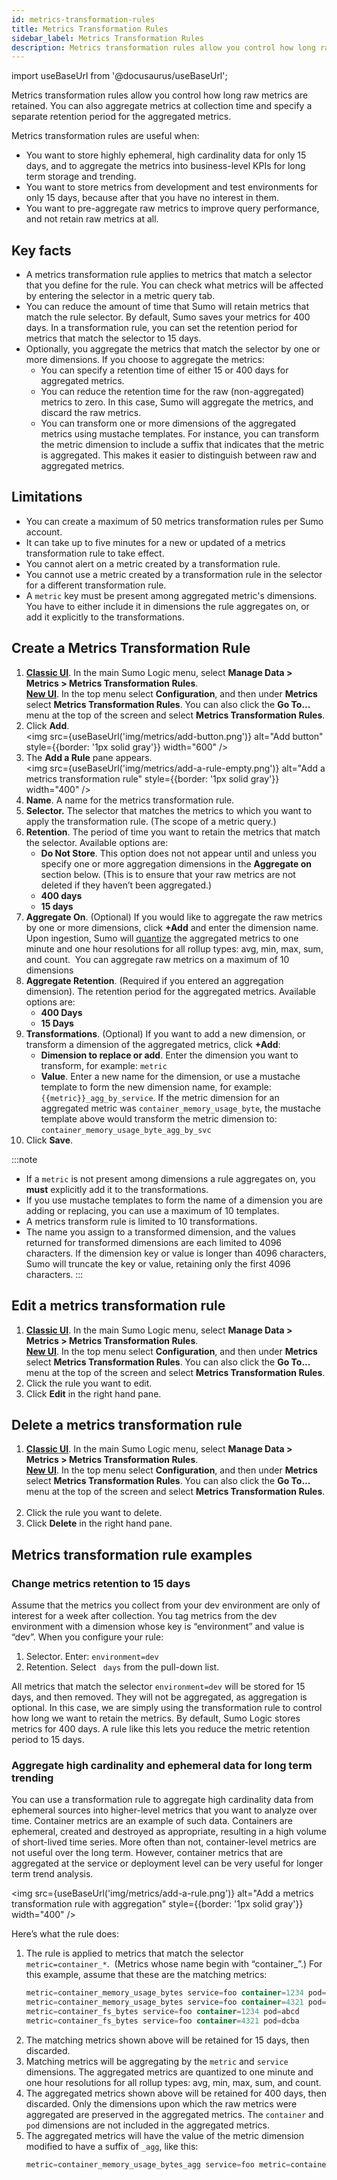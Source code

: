 ```yaml
---
id: metrics-transformation-rules
title: Metrics Transformation Rules
sidebar_label: Metrics Transformation Rules
description: Metrics transformation rules allow you control how long raw metrics are retained.
---
```


import useBaseUrl from '@docusaurus/useBaseUrl';

Metrics transformation rules allow you control how long raw metrics are retained. You can also aggregate metrics at collection time and specify a separate retention period for the aggregated metrics.

Metrics transformation rules are useful when:

* You want to store highly ephemeral, high cardinality data for only 15 days, and to aggregate the metrics into business-level KPIs for long term storage and trending.
* You want to store metrics from development and test environments for only 15 days, because after that you have no interest in them. 
* You want to pre-aggregate raw metrics to improve query performance, and not retain raw metrics at all.

## Key facts

* A metrics transformation rule applies to metrics that match a selector that you define for the rule. You can check what metrics will be affected by entering the selector in a metric query tab.  
* You can reduce the amount of time that Sumo will retain metrics that match the rule selector. By default, Sumo saves your metrics for 400 days. In a transformation rule, you can set the retention period for metrics that match the selector to 15 days.   
* Optionally, you aggregate the metrics that match the selector by one or more dimensions. If you choose to aggregate the metrics:
   * You can specify a retention time of either 15 or 400 days for aggregated metrics.
   * You can reduce the retention time for the raw (non-aggregated) metrics to zero. In this case, Sumo will aggregate the metrics, and discard the raw metrics.
   * You can transform one or more dimensions of the aggregated metrics using mustache templates. For instance, you can transform the metric dimension to include a suffix that indicates that the metric is aggregated. This makes it easier to distinguish between raw and aggregated metrics.

## Limitations

* You can create a maximum of 50 metrics transformation rules per Sumo account.
* It can take up to five minutes for a new or updated of a metrics transformation rule to take effect.
* You cannot alert on a metric created by a transformation rule.
* You cannot use a metric created by a transformation rule in the selector for a different transformation rule.
* A `metric` key must be present among aggregated metric's dimensions. You have to either include it in dimensions the rule aggregates on, or add it explicitly to the transformations.

## Create a Metrics Transformation Rule

1. [**Classic UI**](/docs/get-started/sumo-logic-ui-classic). In the main Sumo Logic menu, select **Manage Data > Metrics > Metrics Transformation Rules**. <br/>[**New UI**](/docs/get-started/sumo-logic-ui). In the top menu select **Configuration**, and then under **Metrics** select **Metrics Transformation Rules**. You can also click the **Go To...** menu at the top of the screen and select **Metrics Transformation Rules**. 
1. Click **Add**. <br/><img src={useBaseUrl('img/metrics/add-button.png')} alt="Add button" style={{border: '1px solid gray'}} width="600" />
1. The **Add a Rule** pane appears. <br/><img src={useBaseUrl('img/metrics/add-a-rule-empty.png')} alt="Add a metrics transformation rule" style={{border: '1px solid gray'}} width="400" />
1. **Name**. A name for the metrics transformation rule.
1. **Selector.** The selector that matches the metrics to which you
    want to apply the transformation rule. (The scope of a metric query.)
1. **Retention**. The period of time you want to retain the metrics that match the selector. Available options are:
    * **Do Not Store**. This option does not not appear until and unless you specify one or more aggregation dimensions in the **Aggregate on** section below. (This is to ensure that your raw metrics are not deleted if they haven’t been aggregated.)
    * **400 days**
    * **15 days**
1. **Aggregate On**. (Optional) If you would like to aggregate the raw metrics by one or more dimensions, click **+Add** and enter the dimension name. Upon ingestion, Sumo will [quantize](introduction/metric-quantization.md) the aggregated metrics to one minute and one hour resolutions for all rollup types: avg, min, max, sum, and count.  You can aggregate raw metrics on a maximum of 10 dimensions
1. **Aggregate Retention**. (Required if you entered an aggregation dimension). The retention period for the aggregated metrics. Available options are:
    * **400 Days**
    * **15 Days**
1. **Transformations**. (Optional) If you want to add a new dimension, or transform a dimension of the aggregated metrics, click **+Add**:
    * **Dimension to replace or add**. Enter the dimension you want to transform, for example:   `metric`
    * **Value**. Enter a new name for the dimension, or use a mustache template to form the new dimension name, for example: `{{metric}}_agg_by_service`. If the metric dimension for an aggregated metric was `container_memory_usage_byte`, the mustache template above would transform the metric dimension to: `container_memory_usage_byte_agg_by_svc`
1. Click **Save**.

:::note
* If a `metric` is not present among dimensions a rule aggregates on, you **must** explicitly add it to the transformations.
* If you use mustache templates to form the name of a dimension you are adding or replacing, you can use a maximum of 10 templates.
* A metrics transform rule is limited to 10 transformations.
* The name you assign to a transformed dimension, and the values returned for transformed dimensions are each limited to 4096 characters. If the dimension key or value is longer than 4096 characters, Sumo will truncate the key or value, retaining only the first 4096 characters.
:::

## Edit a metrics transformation rule

1. [**Classic UI**](/docs/get-started/sumo-logic-ui-classic). In the main Sumo Logic menu, select **Manage Data > Metrics > Metrics Transformation Rules**. <br/>[**New UI**](/docs/get-started/sumo-logic-ui). In the top menu select **Configuration**, and then under **Metrics** select **Metrics Transformation Rules**. You can also click the **Go To...** menu at the top of the screen and select **Metrics Transformation Rules**. 
1. Click the rule you want to edit.
1. Click **Edit** in the right hand pane. 

## Delete a metrics transformation rule

1. [**Classic UI**](/docs/get-started/sumo-logic-ui-classic). In the main Sumo Logic menu, select **Manage Data > Metrics > Metrics Transformation Rules**. <br/>[**New UI**](/docs/get-started/sumo-logic-ui). In the top menu select **Configuration**, and then under **Metrics** select **Metrics Transformation Rules**. You can also click the **Go To...** menu at the top of the screen and select **Metrics Transformation Rules**.  
1. Click the rule you want to delete.
1. Click **Delete** in the right hand pane. 

## Metrics transformation rule examples

### Change metrics retention to 15 days

Assume that the metrics you collect from your dev environment are only
of interest for a week after collection. You tag metrics from the dev
environment with a dimension whose key is “environment” and value is
“dev”. When you configure your rule:

1. Selector. Enter: `environment=dev`
1. Retention. Select ` days` from the pull-down list.

All metrics that match the selector `environment=dev` will be stored for 15 days, and then removed. They will not be aggregated, as aggregation is optional. In this case, we are simply using the transformation rule to control how long we want to retain the metrics. By default, Sumo Logic stores metrics for 400 days. A rule like this lets you reduce the metric retention period to 15 days.  

### Aggregate high cardinality and ephemeral data for long term trending

You can use a transformation rule to aggregate high cardinality data from ephemeral sources into higher-level metrics that you want to analyze over time. Container metrics are an example of such data. Containers are ephemeral, created and destroyed as appropriate, resulting in a high volume of short-lived time series. More often than not, container-level metrics are not useful over the long term. However, container metrics that are aggregated at the service or deployment level can be very useful for longer term trend analysis. 

<img src={useBaseUrl('img/metrics/add-a-rule.png')} alt="Add a metrics transformation rule with aggregation" style={{border: '1px solid gray'}} width="400" />

Here’s what the rule does:

1. The rule is applied to metrics that match the selector `metric=container_*`.  (Metrics whose name begin with “container_”.) For this example, assume that these are the matching metrics:  
    ```sql
    metric=container_memory_usage_bytes service=foo container=1234 pod=abcd
    metric=container_memory_usage_bytes service=foo container=4321 pod=dcba
    metric=container_fs_bytes service=foo container=1234 pod=abcd
    metric=container_fs_bytes service=foo container=4321 pod=dcba
    ```
1. The matching metrics shown above will be retained for 15 days, then discarded.
1. Matching metrics will be aggregating by the `metric` and `service` dimensions. The aggregated metrics are quantized to one minute and one hour resolutions for all rollup types: avg, min, max, sum, and count.
1. The aggregated metrics shown above will be retained for 400 days, then discarded. Only the dimensions upon which the raw metrics were aggregated are preserved in the aggregated metrics. The `container` and `pod` dimensions are not included in the aggregated metrics.
1. The aggregated metrics will have the value of the metric dimension modified to have a suffix of `_agg`, like this:  
    ```sql
    metric=container_memory_usage_bytes_agg service=foo metric=container_fs_bytes_agg service=foo
    ```
